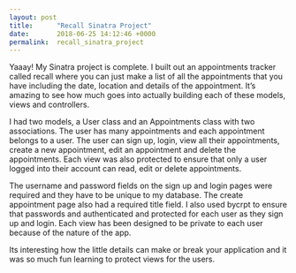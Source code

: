 ```yaml
---
layout: post
title:      "Recall Sinatra Project"
date:       2018-06-25 14:12:46 +0000
permalink:  recall_sinatra_project
---
```



Yaaay! My Sinatra project is complete. I built out an appointments tracker called recall where you can just make a list of all the appointments that you have including the date, location and details of the appointment. It’s amazing to see how much goes into actually building each of these models, views and controllers. 


I had two models, a User class and an Appointments class with two associations. The user has many appointments and each appointment belongs to a user. The user can sign up, login, view all their appointments, create a new appointment, edit an appointment and delete the appointments. Each view was also protected to ensure that only a user logged into their account can read, edit or delete appointments. 



The username and password fields on the sign up and login pages were required and they have to be unique to my database. The create appointment page also had a required title field. I also used bycrpt to ensure that passwords and authenticated and protected for each user as they sign up and login. Each view has been designed to be private to each user because of the nature of the app.

Its interesting how the little details can make or break your application and it was so much fun learning to protect views for the users.
